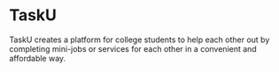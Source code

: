 # TaskU
TaskU creates a platform for college students to help each other out by completing mini-jobs or services for each other in a convenient and affordable way. 
